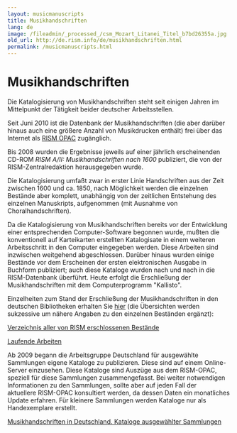```yaml
---
layout: musicmanuscripts
title: Musikhandschriften
lang: de
image: /fileadmin/_processed_/csm_Mozart_Litanei_Titel_b7bd26355a.jpg
old_url: http://de.rism.info/de/musikhandschriften.html
permalink: /musicmanuscripts.html
---
```



# Musikhandschriften


Die Katalogisierung von Musikhandschriften steht seit einigen Jahren im Mittelpunkt der Tätigkeit beider deutscher Arbeitsstellen.

Seit Juni 2010 ist die Datenbank der Musikhandschriften (die aber darüber hinaus auch eine größere Anzahl von Musikdrucken enthält) frei über das Internet als [RISM OPAC](http://opac.rism.info/) zugänglich.

Bis 2008 wurden die Ergebnisse jeweils auf einer jährlich erscheinenden CD-ROM _RISM A/II: Musikhandschriften nach 1600_ publiziert, die von der RISM-Zentralredaktion&nbsp;herausgegeben wurde.

Die Katalogisierung umfaßt zwar in erster Linie Handschriften aus der Zeit zwischen 1600 und ca. 1850, nach Möglichkeit werden die einzelnen Bestände aber komplett, unabhängig von der zeitlichen Entstehung des einzelnen Manuskripts, aufgenommen (mit Ausnahme von Choralhandschriften).

Da die Katalogisierung von Musikhandschriften bereits vor der Entwicklung einer entsprechenden Computer-Software begonnen wurde, mußten die konventionell auf Karteikarten erstellten Katalogisate in einem weiteren Arbeitsschritt in den Computer eingegeben werden. Diese Arbeiten sind inzwischen weitgehend abgeschlossen. Darüber hinaus wurden einige Bestände vor dem Erscheinen der ersten elektronischen Ausgabe in Buchform publiziert; auch diese Kataloge wurden nach und nach in die RISM-Datenbank überführt. Heute erfolgt die Erschließung der Musikhandschriften mit dem Computerprogramm "Kallisto".

Einzelheiten zum Stand der Erschließung der Musikhandschriften in den deutschen Bibliotheken erhalten Sie [hier](http://www.rism.info/?id=39 "Öffnet externen Link in neuem Fenster") (die Übersichten werden sukzessive um nähere Angaben zu den einzelnen Beständen ergänzt):

[Verzeichnis aller von RISM erschlossenen Bestände](de/musikhandschriften/liste-aller-fundorte.html "Öffnet internen Link im aktuellen Fenster")

[Laufende Arbeiten](de/projekte/laufende-arbeiten.html#c766 "Opens internal link in current window")

Ab 2009 begann die Arbeitsgruppe Deutschland für ausgewählte Sammlungen eigene Kataloge zu publizieren. Diese sind auf einem Online-Server einzusehen. Diese Kataloge sind&nbsp;Auszüge aus dem RISM-OPAC, speziell für diese Sammlungen zusammengefasst. Bei weiter notwendigen Informationen zu den Sammlungen, sollte aber auf jeden Fall der aktuellere&nbsp;RISM-OPAC&nbsp;konsultiert werden, da dessen Daten ein monatliches Update&nbsp;erfahren.&nbsp;Für kleinere Sammlungen werden Kataloge nur&nbsp;als Handexemplare erstellt.&nbsp;

[Musikhandschriften in Deutschland. Kataloge ausgewählter Sammlungen](de/publikationen/musikhandschriften-in-deutschland.html "Öffnet internen Link im aktuellen Fenster")

